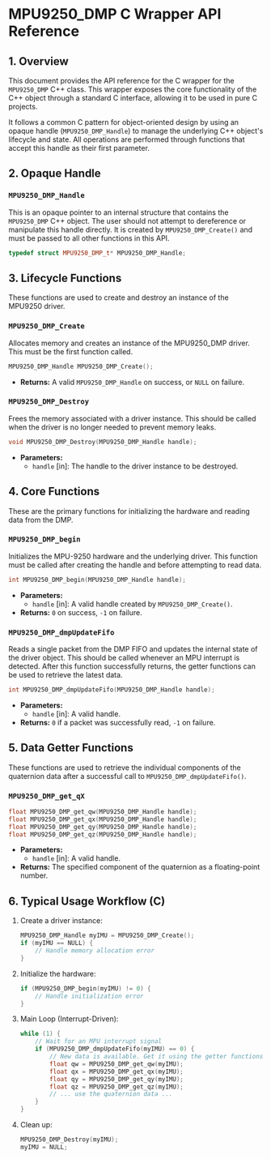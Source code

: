 # MPU9250_DMP C Wrapper API Reference

## 1. Overview

This document provides the API reference for the C wrapper for the `MPU9250_DMP` C++ class. This wrapper exposes the core functionality of the C++ object through a standard C interface, allowing it to be used in pure C projects.

It follows a common C pattern for object-oriented design by using an opaque handle (`MPU9250_DMP_Handle`) to manage the underlying C++ object's lifecycle and state. All operations are performed through functions that accept this handle as their first parameter.

## 2. Opaque Handle

### `MPU9250_DMP_Handle`

This is an opaque pointer to an internal structure that contains the `MPU9250_DMP` C++ object. The user should not attempt to dereference or manipulate this handle directly. It is created by `MPU9250_DMP_Create()` and must be passed to all other functions in this API.

```cpp
typedef struct MPU9250_DMP_t* MPU9250_DMP_Handle;
```

## 3. Lifecycle Functions

These functions are used to create and destroy an instance of the MPU9250 driver.

### `MPU9250_DMP_Create`

Allocates memory and creates an instance of the MPU9250_DMP driver. This must be the first function called.

```cpp
MPU9250_DMP_Handle MPU9250_DMP_Create();
```

* **Returns:** A valid `MPU9250_DMP_Handle` on success, or `NULL` on failure.

### `MPU9250_DMP_Destroy`

Frees the memory associated with a driver instance. This should be called when the driver is no longer needed to prevent memory leaks.

```cpp
void MPU9250_DMP_Destroy(MPU9250_DMP_Handle handle);
```

* **Parameters:**
  * `handle` [in]: The handle to the driver instance to be destroyed.

## 4. Core Functions

These are the primary functions for initializing the hardware and reading data from the DMP.

### `MPU9250_DMP_begin`

Initializes the MPU-9250 hardware and the underlying driver. This function must be called after creating the handle and before attempting to read data.

```cpp
int MPU9250_DMP_begin(MPU9250_DMP_Handle handle);
```

* **Parameters:**
  * `handle` [in]: A valid handle created by `MPU9250_DMP_Create()`.
* **Returns:** `0` on success, `-1` on failure.

### `MPU9250_DMP_dmpUpdateFifo`

Reads a single packet from the DMP FIFO and updates the internal state of the driver object. This should be called whenever an MPU interrupt is detected. After this function successfully returns, the getter functions can be used to retrieve the latest data.

```cpp
int MPU9250_DMP_dmpUpdateFifo(MPU9250_DMP_Handle handle);
```

* **Parameters:**
  * `handle` [in]: A valid handle.
* **Returns:** `0` if a packet was successfully read, `-1` on failure.

## 5. Data Getter Functions

These functions are used to retrieve the individual components of the quaternion data after a successful call to `MPU9250_DMP_dmpUpdateFifo()`.

### `MPU9250_DMP_get_qX`

```cpp
float MPU9250_DMP_get_qw(MPU9250_DMP_Handle handle);
float MPU9250_DMP_get_qx(MPU9250_DMP_Handle handle);
float MPU9250_DMP_get_qy(MPU9250_DMP_Handle handle);
float MPU9250_DMP_get_qz(MPU9250_DMP_Handle handle);
```

* **Parameters:**
  * `handle` [in]: A valid handle.
* **Returns:** The specified component of the quaternion as a floating-point number.

## 6. Typical Usage Workflow (C)

1. Create a driver instance:

    ```c
    MPU9250_DMP_Handle myIMU = MPU9250_DMP_Create();
    if (myIMU == NULL) {
        // Handle memory allocation error
    }
    ```

2. Initialize the hardware:

    ```c
    if (MPU9250_DMP_begin(myIMU) != 0) {
        // Handle initialization error
    }
    ```

3. Main Loop (Interrupt-Driven):

    ```c
    while (1) {
        // Wait for an MPU interrupt signal
        if (MPU9250_DMP_dmpUpdateFifo(myIMU) == 0) {
            // New data is available. Get it using the getter functions.
            float qw = MPU9250_DMP_get_qw(myIMU);
            float qx = MPU9250_DMP_get_qx(myIMU);
            float qy = MPU9250_DMP_get_qy(myIMU);
            float qz = MPU9250_DMP_get_qz(myIMU);
            // ... use the quaternion data ...
        }
    }
    ```

4. Clean up:

    ```c
    MPU9250_DMP_Destroy(myIMU);
    myIMU = NULL;
    ```
